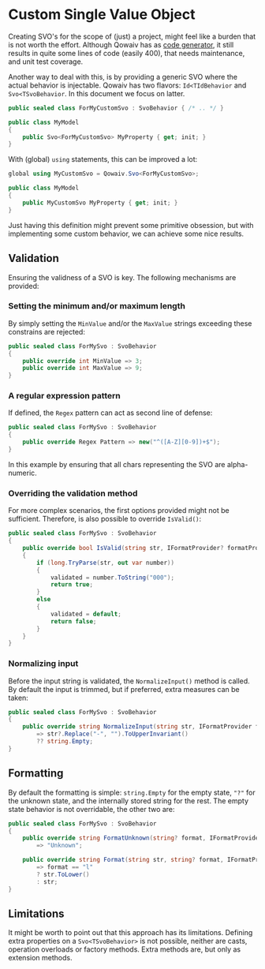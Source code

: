 # Custom Single Value Object
Creating SVO's for the scope of (just) a project, might feel like a burden that
is not worth the effort. Although Qowaiv has as [code generator](https://github.com/Qowaiv/qowaiv-codegenerator),
it still results in quite some lines of code (easily 400), that needs
maintenance, and unit test coverage.

Another way to deal with this, is by providing a generic SVO where the actual
behavior is injectable. Qowaiv has two flavors: `Id<TIdBehavior` and
`Svo<TSvoBehavior`. In this document we focus on latter. 

``` C#
public sealed class ForMyCustomSvo : SvoBehavior { /* .. */ }

public class MyModel
{
    public Svo<ForMyCustomSvo> MyProperty { get; init; }
}
```

With (global) `using` statements, this can be improved a lot:

``` C#
global using MyCustomSvo = Qowaiv.Svo<ForMyCustomSvo>;

public class MyModel
{
    public MyCustomSvo MyProperty { get; init; }
}
```

Just having this definition might prevent some primitive obsession, but
with implementing some custom behavior, we can achieve some nice results.


## Validation
Ensuring the validness of a SVO is key. The following mechanisms are provided:

### Setting the minimum and/or maximum length
By simply setting the `MinValue` and/or the `MaxValue` strings exceeding
these constrains are rejected:

``` C#
public sealed class ForMySvo : SvoBehavior
{
    public override int MinValue => 3;
    public override int MaxValue => 9;
}
```

### A regular expression pattern
If defined, the `Regex` pattern can act as second line of defense:

``` C#
public sealed class ForMySvo : SvoBehavior
{
    public override Regex Pattern => new("^([A-Z][0-9])+$");
}
```

In this example by ensuring that all chars representing the SVO are alpha-numeric.

### Overriding the validation method
For more complex scenarios, the first options provided might not be sufficient.
Therefore, is also possible to override `IsValid()`:

``` C#
public sealed class ForMySvo : SvoBehavior
{
    public override bool IsValid(string str, IFormatProvider? formatProvider, out string validated)
    {
        if (long.TryParse(str, out var number))
        {
            validated = number.ToString("000");
            return true;
        }
        else
        {
            validated = default;
            return false;
        }
    }
}
```

### Normalizing input
Before the input string is validated, the `NormalizeInput()` method is called.
By default the input is trimmed, but if preferred, extra measures can be taken:

```  C#
public sealed class ForMySvo : SvoBehavior
{
    public override string NormalizeInput(string str, IFormatProvider formatProvider) 
        => str?.Replace("-", "").ToUpperInvariant()
        ?? string.Empty;
}
```

## Formatting
By default the formatting is simple: `string.Empty` for the empty state, `"?"`
for the unknown state, and the internally stored string for the rest. The empty
state behavior is not overridable, the other two are:

```  C#
public sealed class ForMySvo : SvoBehavior
{
    public override string FormatUnknown(string? format, IFormatProvider? formatProvider) 
        => "Unknown";

    public override string Format(string str, string? format, IFormatProvider? formatProvider)
        => format == "l"
        ? str.ToLower()
        : str;
}
```

## Limitations
It might be worth to point out that this approach has its limitations. Defining
extra properties on a `Svo<TSvoBehavior>` is not possible, neither are casts,
operation overloads or factory methods. Extra methods are, but only as extension
methods.
